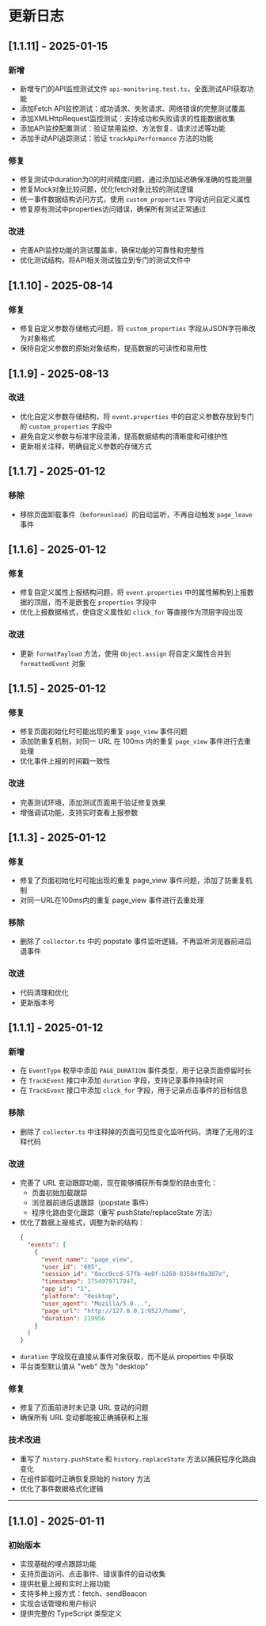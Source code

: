 # 更新日志

## [1.1.11] - 2025-01-15

### 新增
- 新增专门的API监控测试文件 `api-monitoring.test.ts`，全面测试API获取功能
- 添加Fetch API监控测试：成功请求、失败请求、网络错误的完整测试覆盖
- 添加XMLHttpRequest监控测试：支持成功和失败请求的性能数据收集
- 添加API监控配置测试：验证禁用监控、方法恢复、请求过滤等功能
- 添加手动API追踪测试：验证 `trackApiPerformance` 方法的功能

### 修复
- 修复测试中duration为0的时间精度问题，通过添加延迟确保准确的性能测量
- 修复Mock对象比较问题，优化fetch对象比较的测试逻辑
- 统一事件数据结构访问方式，使用 `custom_properties` 字段访问自定义属性
- 修复原有测试中properties访问错误，确保所有测试正常通过

### 改进
- 完善API监控功能的测试覆盖率，确保功能的可靠性和完整性
- 优化测试结构，将API相关测试独立到专门的测试文件中

## [1.1.10] - 2025-08-14

### 修复
- 修复自定义参数存储格式问题，将 `custom_properties` 字段从JSON字符串改为对象格式
- 保持自定义参数的原始对象结构，提高数据的可读性和易用性

## [1.1.9] - 2025-08-13

### 改进
- 优化自定义参数存储结构，将 `event.properties` 中的自定义参数存放到专门的 `custom_properties` 字段中
- 避免自定义参数与标准字段混淆，提高数据结构的清晰度和可维护性
- 更新相关注释，明确自定义参数的存储方式

## [1.1.7] - 2025-01-12

### 移除
- 移除页面卸载事件（`beforeunload`）的自动监听，不再自动触发 `page_leave` 事件

## [1.1.6] - 2025-01-12

### 修复
- 修复自定义属性上报结构问题，将 `event.properties` 中的属性解构到上报数据的顶层，而不是嵌套在 `properties` 字段中
- 优化上报数据格式，使自定义属性如 `click_for` 等直接作为顶层字段出现

### 改进
- 更新 `formatPayload` 方法，使用 `Object.assign` 将自定义属性合并到 `formattedEvent` 对象

## [1.1.5] - 2025-01-12

### 修复
- 修复页面初始化时可能出现的重复 `page_view` 事件问题
- 添加防重复机制，对同一 URL 在 100ms 内的重复 `page_view` 事件进行去重处理
- 优化事件上报的时间戳一致性

### 改进
- 完善测试环境，添加测试页面用于验证修复效果
- 增强调试功能，支持实时查看上报参数

## [1.1.3] - 2025-01-12

### 修复
- 修复了页面初始化时可能出现的重复 page_view 事件问题，添加了防重复机制
- 对同一URL在100ms内的重复 page_view 事件进行去重处理

### 移除
- 删除了 `collector.ts` 中的 popstate 事件监听逻辑，不再监听浏览器前进后退事件

### 改进
- 代码清理和优化
- 更新版本号

## [1.1.1] - 2025-01-12

### 新增
- 在 `EventType` 枚举中添加 `PAGE_DURATION` 事件类型，用于记录页面停留时长
- 在 `TrackEvent` 接口中添加 `duration` 字段，支持记录事件持续时间
- 在 `TrackEvent` 接口中添加 `click_for` 字段，用于记录点击事件的目标信息

### 移除
- 删除了 `collector.ts` 中注释掉的页面可见性变化监听代码，清理了无用的注释代码

### 改进
- 完善了 URL 变动跟踪功能，现在能够捕获所有类型的路由变化：
  - 页面初始加载跟踪
  - 浏览器前进后退跟踪（popstate 事件）
  - 程序化路由变化跟踪（重写 pushState/replaceState 方法）
- 优化了数据上报格式，调整为新的结构：
  ```json
  {
    "events": [
      {
        "event_name": "page_view",
        "user_id": "695",
        "session_id": "0acc9ccd-57fb-4e8f-b260-03584f0a307e",
        "timestamp": 1754979717847,
        "app_id": "1",
        "platform": "desktop",
        "user_agent": "Mozilla/5.0...",
        "page_url": "http://127.0.0.1:9527/home",
        "duration": 219956
      }
    ]
  }
  ```
- `duration` 字段现在直接从事件对象获取，而不是从 properties 中获取
- 平台类型默认值从 "web" 改为 "desktop"

### 修复
- 修复了页面前进时未记录 URL 变动的问题
- 确保所有 URL 变动都能被正确捕获和上报

### 技术改进
- 重写了 `history.pushState` 和 `history.replaceState` 方法以捕获程序化路由变化
- 在组件卸载时正确恢复原始的 history 方法
- 优化了事件数据格式化逻辑

---

## [1.1.0] - 2025-01-11

### 初始版本
- 实现基础的埋点跟踪功能
- 支持页面访问、点击事件、错误事件的自动收集
- 提供批量上报和实时上报功能
- 支持多种上报方式：fetch、sendBeacon
- 实现会话管理和用户标识
- 提供完整的 TypeScript 类型定义